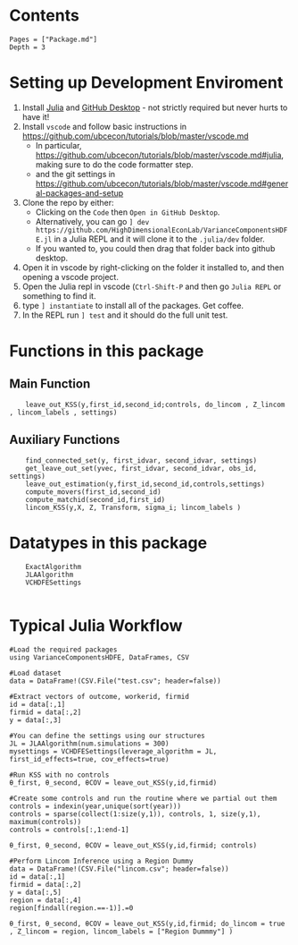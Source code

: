 # Contents

```@contents
Pages = ["Package.md"]
Depth = 3
```

# Setting up Development Enviroment
1. Install [Julia](https://julialang.org/downloads/) and [GitHub Desktop](https://desktop.github.com/) - not strictly required but never hurts to have it!
2. Install `vscode` and follow basic instructions in https://github.com/ubcecon/tutorials/blob/master/vscode.md
   - In particular, https://github.com/ubcecon/tutorials/blob/master/vscode.md#julia, making sure to do the code formatter step.
   - and the git settings in https://github.com/ubcecon/tutorials/blob/master/vscode.md#general-packages-and-setup
3. Clone the repo by either:
   - Clicking on the `Code` then `Open in GitHub Desktop`.
   - Alternatively, you can go `] dev https://github.com/HighDimensionalEconLab/VarianceComponentsHDFE.jl` in a Julia REPL and it will clone it to the `.julia/dev` folder.
   - If you wanted to, you could then drag that folder back into github desktop.
4. Open it in vscode by right-clicking on the folder it installed to, and then opening a vscode project.
5. Open the Julia repl in vscode  (`Ctrl-Shift-P` and then go `Julia REPL` or something to find it.
6. type `] instantiate` to install all of the packages.  Get coffee.
6. In the REPL run `] test` and it should do the full unit test.

# Functions in this package

## Main Function 


```@docs
    leave_out_KSS(y,first_id,second_id;controls, do_lincom , Z_lincom , lincom_labels , settings)       
```

## Auxiliary Functions

```@docs
    find_connected_set(y, first_idvar, second_idvar, settings)
    get_leave_out_set(yvec, first_idvar, second_idvar, obs_id, settings)
    leave_out_estimation(y,first_id,second_id,controls,settings)
    compute_movers(first_id,second_id)
    compute_matchid(second_id,first_id)  
    lincom_KSS(y,X, Z, Transform, sigma_i; lincom_labels ) 
```

# Datatypes in this package

```@docs
    ExactAlgorithm
    JLAAlgorithm
    VCHDFESettings
    
```

# Typical Julia Workflow

```
#Load the required packages
using VarianceComponentsHDFE, DataFrames, CSV

#Load dataset
data = DataFrame!(CSV.File("test.csv"; header=false))

#Extract vectors of outcome, workerid, firmid
id = data[:,1]
firmid = data[:,2]
y = data[:,3]

#You can define the settings using our structures
JL = JLAAlgorithm(num.simulations = 300)
mysettings = VCHDFESettings(leverage_algorithm = JL, first_id_effects=true, cov_effects=true)

#Run KSS with no controls 
θ_first, θ_second, θCOV = leave_out_KSS(y,id,firmid)

#Create some controls and run the routine where we partial out them
controls = indexin(year,unique(sort(year)))
controls = sparse(collect(1:size(y,1)), controls, 1, size(y,1), maximum(controls))
controls = controls[:,1:end-1]

θ_first, θ_second, θCOV = leave_out_KSS(y,id,firmid; controls)

#Perform Lincom Inference using a Region Dummy
data = DataFrame!(CSV.File("lincom.csv"; header=false))
id = data[:,1]
firmid = data[:,2]
y = data[:,5]
region = data[:,4] 
region[findall(region.==-1)].=0

θ_first, θ_second, θCOV = leave_out_KSS(y,id,firmid; do_lincom = true , Z_lincom = region, lincom_labels = ["Region Dummmy"] )


```


